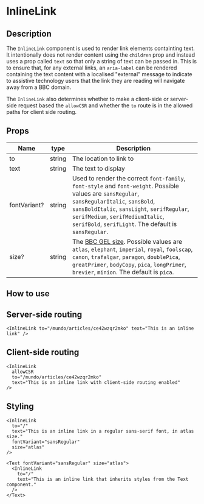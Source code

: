 # InlineLink

## Description

The `InlineLink` component is used to render link elements containting text. It intentionally does not render content using the `children` prop and instead uses a prop called `text` so that only a string of text can be passed in. This is to ensure that, for any external links, an `aria-label` can be rendered containing the text content with a localised "external" message to indicate to assistive technology users that the link they are reading will navigate away from a BBC domain.

The `InlineLink` also determines whether to make a client-side or server-side request based the `allowCSR` and whether the `to` route is in the allowed paths for client side routing.

## Props

| Name         | type   | Description                                                                                                                                                                                                                                                                                         |
| ------------ | ------ | --------------------------------------------------------------------------------------------------------------------------------------------------------------------------------------------------------------------------------------------------------------------------------------------------- |
| to           | string | The location to link to                                                                                                                                                                                                                                                                             |
| text         | string | The text to display                                                                                                                                                                                                                                                                                 |
| fontVariant? | string | Used to render the correct `font-family`, `font-style` and `font-weight`. Possible values are `sansRegular`, `sansRegularItalic`, `sansBold`, `sansBoldItalic`, `sansLight`, `serifRegular`, `serifMedium`, `serifMediumItalic`, `serifBold`, `serifLight`. The default is `sansRegular`.           |
| size?        | string | The [BBC GEL size](https://www.bbc.co.uk/gel/features/typography#type-sizes). Possible values are `atlas`, `elephant`, `imperial`, `royal`, `foolscap`, `canon`, `trafalgar`, `paragon`, `doublePica`, `greatPrimer`, `bodyCopy`, `pica`, `longPrimer`, `brevier`, `minion`. The default is `pica`. |

## How to use

## Server-side routing

```tsx
<InlineLink to="/mundo/articles/ce42wzqr2mko" text="This is an inline link" />
```

## Client-side routing

```tsx
<InlineLink
  allowCSR
  to="/mundo/articles/ce42wzqr2mko"
  text="This is an inline link with client-side routing enabled"
/>
```

## Styling

```tsx
<InlineLink
  to="/"
  text="This is an inline link in a regular sans-serif font, in atlas size."
  fontVariant="sansRegular"
  size="atlas"
/>
```

```tsx
<Text fontVariant="sansRegular" size="atlas">
  <InlineLink
    to="/"
    text="This is an inline link that inherits styles from the Text component."
  />
</Text>
```
